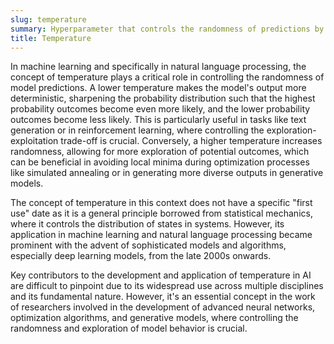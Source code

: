 ```yaml
---
slug: temperature
summary: Hyperparameter that controls the randomness of predictions by adjusting the probability distribution of the output classes to make the model's predictions more or less deterministic.
title: Temperature
---
```


In machine learning and specifically in natural language processing, the concept of temperature plays a critical role in controlling the randomness of model predictions. A lower temperature makes the model's output more deterministic, sharpening the probability distribution such that the highest probability outcomes become even more likely, and the lower probability outcomes become less likely. This is particularly useful in tasks like text generation or in reinforcement learning, where controlling the exploration-exploitation trade-off is crucial. Conversely, a higher temperature increases randomness, allowing for more exploration of potential outcomes, which can be beneficial in avoiding local minima during optimization processes like simulated annealing or in generating more diverse outputs in generative models.

The concept of temperature in this context does not have a specific "first use" date as it is a general principle borrowed from statistical mechanics, where it controls the distribution of states in systems. However, its application in machine learning and natural language processing became prominent with the advent of sophisticated models and algorithms, especially deep learning models, from the late 2000s onwards.

Key contributors to the development and application of temperature in AI are difficult to pinpoint due to its widespread use across multiple disciplines and its fundamental nature. However, it's an essential concept in the work of researchers involved in the development of advanced neural networks, optimization algorithms, and generative models, where controlling the randomness and exploration of model behavior is crucial.
